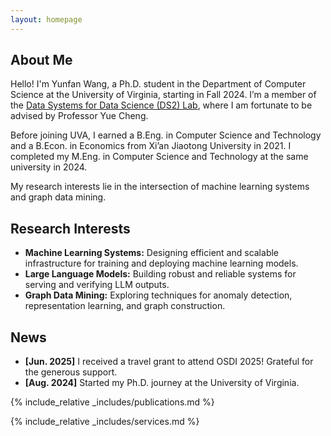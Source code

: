 ```yaml
---
layout: homepage
---
```


## About Me

Hello! I'm Yunfan Wang, a Ph.D. student in the Department of Computer Science at the University of Virginia, starting in Fall 2024. I’m a member of the [Data Systems for Data Science (DS2) Lab](https://ds2-lab.github.io/), where I am fortunate to be advised by Professor Yue Cheng.

Before joining UVA, I earned a B.Eng. in Computer Science and Technology and a B.Econ. in Economics from Xi’an Jiaotong University in 2021. I completed my M.Eng. in Computer Science and Technology at the same university in 2024.

My research interests lie in the intersection of machine learning systems and graph data mining.

## Research Interests

- **Machine Learning Systems:** Designing efficient and scalable infrastructure for training and deploying machine learning models.
- **Large Language Models:** Building robust and reliable systems for serving and verifying LLM outputs.
- **Graph Data Mining:** Exploring techniques for anomaly detection, representation learning, and graph construction.

## News

- **[Jun. 2025]** I received a travel grant to attend OSDI 2025! Grateful for the generous support.
- **[Aug. 2024]** Started my Ph.D. journey at the University of Virginia.


{% include_relative _includes/publications.md %}

{% include_relative _includes/services.md %}
